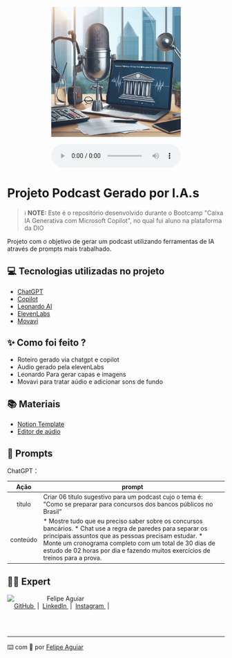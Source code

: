 <p align="center">
<img src="./assets/Capa.png"
    width="300"
/>
</p>


<div align="center">
    <audio src="output/podcast_editado.MP3" controls title="Podcast editado"></audio>
</div>

# Projeto Podcast Gerado por I.A.s


 > ℹ️ **NOTE:** Este é o repositório desenvolvido durante o Bootcamp "Caixa IA Generativa com Microsoft Copilot", no qual fui aluno na plataforma da DIO
> 
   Projeto com o objetivo de gerar um podcast utilizando ferramentas de IA através de prompts mais trabalhado.



## 💻 Tecnologias utilizadas no projeto

- [ChatGPT](https://chat.openai.com/)
- [Copilot](https://copilot.microsoft.com/)
- [Leonardo AI](https://leonardo.ai/)
- [ElevenLabs](https://beta.elevenlabs.io/)
- [Movavi](https://www.movavi.com/pt/videoeditor/)

## ✨ Como foi feito ?

- Roteiro gerado via chatgpt e copilot
- Audio gerado pela elevenLabs
- Leonardo Para gerar capas e imagens
- Movavi para tratar aúdio e adicionar sons de fundo

## 📚 Materiais

- [Notion Template](https://www.notion.so/Projeto-podcast-17c2b9fabcf480abab85d9c804c67da1?showMoveTo=true&saveParent=true)
- [Editor de aúdio](https://www.movavi.com/pt/videoeditor/)


## 🧠 Prompts

ChatGPT：

|   Ação   | prompt                                                                                                                                                                                                                                                                         |
| :------: | ------------------------------------------------------------------------------------------------------------------------------------------------------------------------------------------------------------------------------------------------------------------------------ |
|  título  | Criar 06 título sugestivo para um podcast cujo o tema é: "Como se preparar para concursos dos bancos públicos no Brasil”                                                        |
| conteúdo | * Mostre tudo que eu preciso saber sobre os concursos bancários. * Chat use a regra de paredes para separar os principais assuntos que as pessoas precisam estudar. * Monte um cronograma completo com um total de 30 dias de estudo de 02 horas por dia e fazendo muitos exercícios de treinos para a prova. |

## 👨‍💻 Expert

<p>
    <img 
      align=left 
      margin=10 
      width=80 
      src="https://avatars.githubusercontent.com/u/37452836?v=4"
    />
    <p>&nbsp&nbsp&nbspFelipe Aguiar<br>
    &nbsp&nbsp&nbsp
    <a 
        href="https://github.com/felipeAguiarCode">
        GitHub
    </a>
    &nbsp;|&nbsp;
    <a 
        href="www.linkedin.com/in/felipe-exe">
        LinkedIn
    </a>
    &nbsp;|&nbsp;
    <a 
        href="https://www.instagram.com/felipeaguiar.exe/">
        Instagram
    </a>
    &nbsp;|&nbsp;</p>
</p>
<br/><br/>
<p>

---

⌨️ com 💜 por [Felipe Aguiar](https://github.com/felipeAguiarCode)
